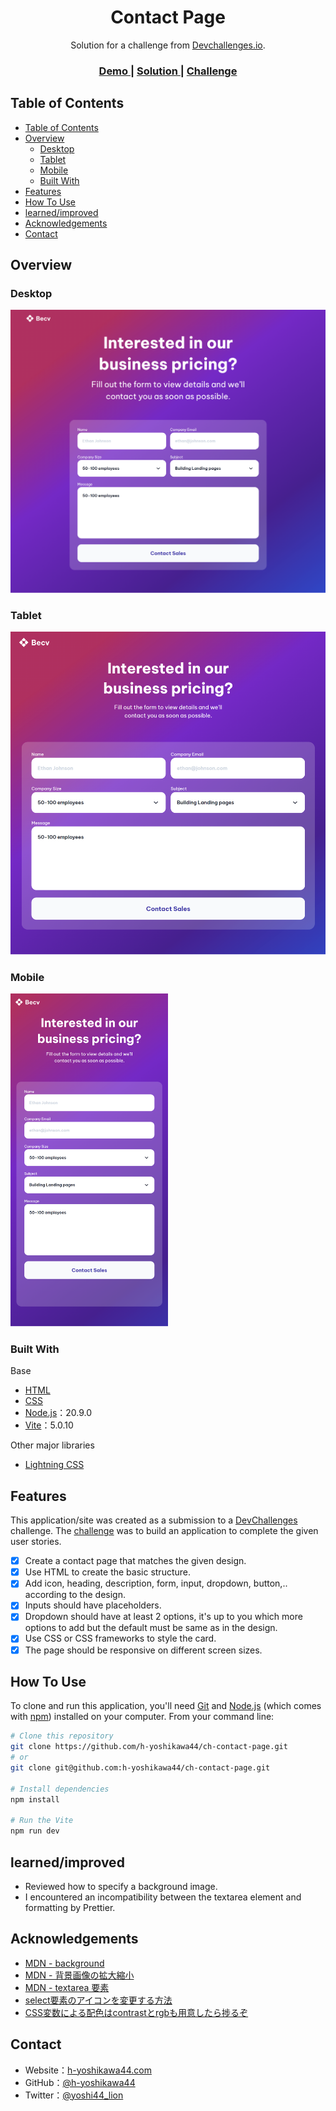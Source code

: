 <!-- Please update value in the {}  -->

<h1 align="center">Contact Page</h1>

<div align="center">
   Solution for a challenge from  <a href="http://devchallenges.io" target="_blank">Devchallenges.io</a>.
</div>

<div align="center">
  <h3>
    <a href="https://h-yoshikawa44.github.io/ch-contact-page/">
      Demo
    </a>
    <span> | </span>
    <a href="https://devchallenges.io/solution/4854">
      Solution
    </a>
    <span> | </span>
    <a href="https://devchallenges.io/challenge/contact-page">
      Challenge
    </a>
  </h3>
</div>

<!-- TABLE OF CONTENTS -->

## Table of Contents

- [Table of Contents](#table-of-contents)
- [Overview](#overview)
  - [Desktop](#desktop)
  - [Tablet](#tablet)
  - [Mobile](#mobile)
  - [Built With](#built-with)
- [Features](#features)
- [How To Use](#how-to-use)
- [learned/improved](#learnedimproved)
- [Acknowledgements](#acknowledgements)
- [Contact](#contact)

<!-- OVERVIEW -->

## Overview

### Desktop

![overview - desktop](./screenshots/desktop.png)

### Tablet

![overview - tablet](./screenshots/tablet.png)

### Mobile

<img src="./screenshots/mobile.png" alt="overview - mobile" width="50%">

### Built With

<!-- This section should list any major frameworks that you built your project using. Here are a few examples.-->

Base

- [HTML](https://developer.mozilla.org/ja/docs/Web/HTML)
- [CSS](https://developer.mozilla.org/ja/docs/Web/CSS)
- [Node.js](https://nodejs.org/)：20.9.0
- [Vite](https://ja.vitejs.dev/)：5.0.10

Other major libraries

- [Lightning CSS](https://lightningcss.dev/)

## Features

<!-- List the features of your application or follow the template. Don't share the figma file here :) -->

This application/site was created as a submission to a [DevChallenges](https://devchallenges.io/challenges) challenge. The [challenge](https://devchallenges.io/challenge/contact-page) was to build an application to complete the given user stories.

- [x] Create a contact page that matches the given design.
- [x] Use HTML to create the basic structure.
- [x] Add icon, heading, description, form, input, dropdown, button,.. according to the design.
- [x] Inputs should have placeholders.
- [x] Dropdown should have at least 2 options, it's up to you which more options to add but the default must be same as in the design.
- [x] Use CSS or CSS frameworks to style the card.
- [x] The page should be responsive on different screen sizes.

## How To Use

<!-- Example: -->

To clone and run this application, you'll need [Git](https://git-scm.com) and [Node.js](https://nodejs.org/en/download/) (which comes with [npm](https://www.npmjs.com/)) installed on your computer. From your command line:

```bash
# Clone this repository
git clone https://github.com/h-yoshikawa44/ch-contact-page.git
# or
git clone git@github.com:h-yoshikawa44/ch-contact-page.git

# Install dependencies
npm install

# Run the Vite
npm run dev
```

## learned/improved

- Reviewed how to specify a background image.
- I encountered an incompatibility between the textarea element and formatting by Prettier.

## Acknowledgements

<!-- This section should list any articles or add-ons/plugins that helps you to complete the project. This is optional but it will help you in the future. For exmpale -->

- [MDN - background](https://developer.mozilla.org/ja/docs/Web/CSS/background)
- [MDN - 背景画像の拡大縮小](https://developer.mozilla.org/ja/docs/Web/CSS/CSS_backgrounds_and_borders/Resizing_background_images)
- [MDN - textarea 要素](https://developer.mozilla.org/ja/docs/Web/HTML/Element/textarea)
- [select要素のアイコンを変更する方法](https://sabigara.com/posts/change-select-marker)
- [CSS変数による配色はcontrastとrgbも用意したら捗るぞ](https://zenn.dev/rdlabo/articles/1e80620bf432e4eb09f6)

## Contact

- Website：[h-yoshikawa44.com](https://h-yoshikawa44.com)
- GitHub：[@h-yoshikawa44](https://github.com/h-yoshikawa44)
- Twitter：[@yoshi44_lion](https://twitter.com/yoshi44_lion)
